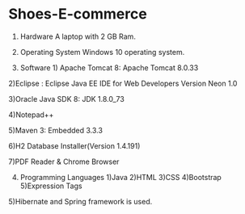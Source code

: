 # Shoes-E-commerce
1) Hardware A laptop with 2 GB Ram.

2) Operating System Windows 10 operating system.

3) Software 1) Apache Tomcat 8: Apache Tomcat 8.0.33

2)Eclipse : Eclipse Java EE IDE for Web Developers Version Neon 1.0

3)Oracle Java SDK 8: JDK 1.8.0_73

4)Notepad++

5)Maven 3: Embedded 3.3.3

6)H2 Database Installer(Version 1.4.191)

7)PDF Reader & Chrome Browser

4) Programming Languages 1)Java 2)HTML 3)CSS 4)Bootstrap 5)Expression Tags

5)Hibernate and Spring framework is used.
 

